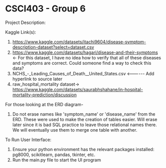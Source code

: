 # CSCI403 - Group 6

Project Description:

Kaggle Link(s):
1) https://www.kaggle.com/datasets/itachi9604/disease-symptom-description-dataset?select=dataset.csv
2) https://www.kaggle.com/datasets/hagari/disease-and-their-symptoms <- For this dataset, I have no idea how to verify that all of these diseases and symptoms are correct. Could someone find a way to check this data?
3) NCHS_-_Leading_Causes_of_Death__United_States.csv <------ Add hyperlink to source later
4) raw_hospital_mortality dataset-> https://www.kaggle.com/datasets/saurabhshahane/in-hospital-mortality-prediction/discussion

For those looking at the ERD diagram-
1) Do not erase names like 'symptom_name' or 'disease_name' from the ERD. These were used to make the creation of tables easier. Will erase later since it is bad SQL practice to leave those relational names there. We will eventually use them to merge one table with another.

To Run User Interface:
1) Ensure your python environment has the relevant packages installed: pg8000, scikitlearn, pandas, tkinter, etc. 
2) Run the main.py file to start the UI program